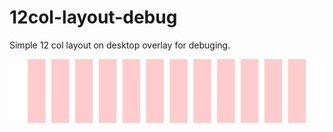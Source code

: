# 12col-layout-debug

Simple 12 col layout on desktop overlay for debuging.



![12 col example](https://raw.githubusercontent.com/nabaroa/12col-layout-debug/master/12col.png)

